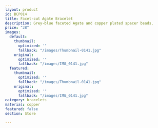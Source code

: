 ```yaml
---
layout: product
id: BCP014
title: Facet-cut Agate Bracelet
description: Grey-blue faceted Agate and copper plated spacer beads.
price: "38"
images:
  default:
    thumbnail:
      optimized: ''
      fallback: "/images/Thumbnail-0141.jpg"
    original:
      optimized: ''
      fallback: "/images/IMG_0141.jpg"
  featured:
    thumbnail:
      optimized: ''
      fallback: "/images/Thumbnail-0141.jpg"
    original:
      optimized: ''
      fallback: "/images/IMG_0141.jpg"
category: bracelets
material: copper
featured: false
section: Store

---
```


